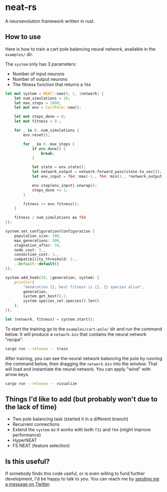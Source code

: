 # neat-rs

A neuroevolution framework written in rust.

## How to use

Here is how to train a cart pole balancing neural network, available in the
`examples/` dir.

The `system` only has 3 parameters:

- Number of input neurons
- Number of output neurons
- The fitness function that returns a `f64`

```rust
let mut system = NEAT::new(4, 1, |network| {
    let num_simulations = 10;
    let max_steps = 1000;
    let mut env = CartPole::new();

    let mut steps_done = 0;
    let mut fitness = 0.;

    for _ in 0..num_simulations {
        env.reset();

        for _ in 0..max_steps {
            if env.done() {
                break;
            }

            let state = env.state();
            let network_output = network.forward_pass(state.to_vec());
            let env_input = f64::max(-1., f64::min(1., *network_output.first().unwrap()));

            env.step(env_input).unwrap();
            steps_done += 1;
        }

        fitness += env.fitness();
    }

    fitness / num_simulations as f64
});

system.set_configuration(Configuration {
    population_size: 100,
    max_generations: 500,
    stagnation_after: 50,
    node_cost: 1.,
    connection_cost: 1.,
    compatibility_threshold: 2.,
    ..Default::default()
});

system.add_hook(10, |generation, system| {
    println!(
        "Generation {}, best fitness is {}, {} species alive",
        generation,
        system.get_best().2,
        system.species_set.species().len()
    );
});

let (network, fitness) = system.start();
```

To start the training go to the `examples/cart-pole/` dir and run the
command below. It will produce a `network.bin` that contains the neural network
"recipe".

```bash
cargo run --release -- train
```

After training, you can see the neural network balancing the pole by running
the command below, then dragging the `network.bin` into the window. That will
load and instantiate the neural network. You can apply "wind" with arrow keys.

```bash
cargo run --release -- visualize
```

## Things I'd like to add (but probably won't due to the lack of time)

- Two pole balancing task (started it in a different branch)
- Recurrent connections
- Extend the `system` so it works with both `f32` and `f64` (might improve performance)
- HyperNEAT
- FS NEAT (feature selection)

## Is this useful?

If somebody finds this code useful, or is even willing to fund further
development, I'd be happy to talk to you. You can reach me by [sending me a message
on Twitter](https://twitter.com/SGolemac).
